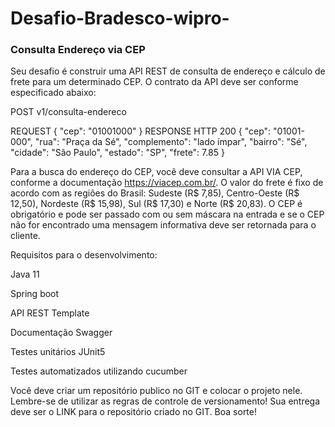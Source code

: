 ﻿# Desafio-Bradesco-wipro-

### Consulta Endereço via CEP
Seu desafio é construir uma API REST de consulta de endereço e cálculo de frete para
um determinado CEP. O contrato da API deve ser conforme especificado abaixo:


POST v1/consulta-endereco

REQUEST
{
"cep": "01001000"
}
RESPONSE HTTP 200
{
"cep": "01001-000",
"rua": "Praça da Sé",
"complemento": "lado ímpar",
"bairro": "Sé",
"cidade": "São Paulo",
"estado": "SP",
"frete": 7.85
}


Para a busca do endereço do CEP, você deve consultar a API VIA CEP, conforme a
documentação https://viacep.com.br/. O valor do frete é fixo de acordo com as regiões
do Brasil: Sudeste (R$ 7,85), Centro-Oeste (R$ 12,50), Nordeste (R$ 15,98), Sul (R$
17,30) e Norte (R$ 20,83). O CEP é obrigatório e pode ser passado com ou sem máscara
na entrada e se o CEP não for encontrado uma mensagem informativa deve ser retornada
para o cliente.


Requisitos para o desenvolvimento:

Java 11

Spring boot

API REST Template

Documentação Swagger

Testes unitários JUnit5

Testes automatizados utilizando cucumber

Você deve criar um repositório publico no GIT e colocar o projeto nele. Lembre-se de
utilizar as regras de controle de versionamento! Sua entrega deve ser o LINK para o
repositório criado no GIT. Boa sorte!
